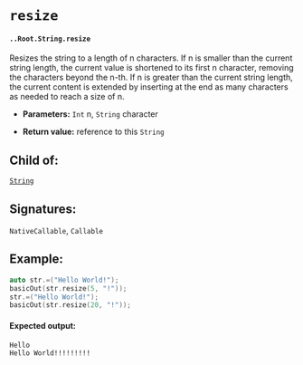# `resize`

#### `..Root.String.resize`

Resizes the string to a length of n characters. If n is smaller than the current string length, the current value is shortened to its first n character, removing the characters beyond the n-th. If n is greater than the current string length, the current content is extended by inserting at the end as many characters as needed to reach a size of n.

* **Parameters:** `Int` n, `String` character

* **Return value:** reference to this `String`

## Child of:

[`String`](docs..Root.String.md)

## Signatures:

`NativeCallable`, `Callable`


## Example:



```c
auto str.=("Hello World!");
basicOut(str.resize(5, "!"));
str.=("Hello World!");
basicOut(str.resize(20, "!"));
```

#### Expected output:

    Hello
    Hello World!!!!!!!!!